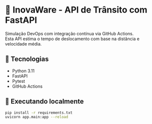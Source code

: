 # 🚦 InovaWare - API de Trânsito com FastAPI

Simulação DevOps com integração contínua via GitHub Actions.  
Esta API estima o tempo de deslocamento com base na distância e velocidade média.

## 🚀 Tecnologias
- Python 3.11
- FastAPI
- Pytest
- GitHub Actions

## 🧪 Executando localmente

```bash
pip install -r requirements.txt
uvicorn app.main:app --reload
